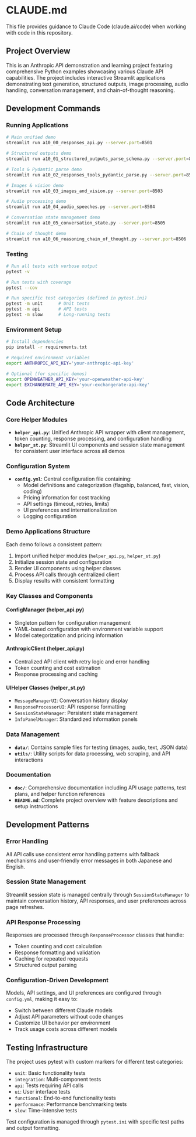 # CLAUDE.md

This file provides guidance to Claude Code (claude.ai/code) when working with code in this repository.

## Project Overview

This is an Anthropic API demonstration and learning project featuring comprehensive Python examples showcasing various Claude API capabilities. The project includes interactive Streamlit applications demonstrating text generation, structured outputs, image processing, audio handling, conversation management, and chain-of-thought reasoning.

## Development Commands

### Running Applications
```bash
# Main unified demo
streamlit run a10_00_responses_api.py --server.port=8501

# Structured outputs demo
streamlit run a10_01_structured_outputs_parse_schema.py --server.port=8501

# Tools & Pydantic parse demo
streamlit run a10_02_responses_tools_pydantic_parse.py --server.port=8502

# Images & vision demo
streamlit run a10_03_images_and_vision.py --server.port=8503

# Audio processing demo
streamlit run a10_04_audio_speeches.py --server.port=8504

# Conversation state management demo
streamlit run a10_05_conversation_state.py --server.port=8505

# Chain of thought demo
streamlit run a10_06_reasoning_chain_of_thought.py --server.port=8506
```

### Testing
```bash
# Run all tests with verbose output
pytest -v

# Run tests with coverage
pytest --cov

# Run specific test categories (defined in pytest.ini)
pytest -m unit      # Unit tests
pytest -m api       # API tests  
pytest -m slow      # Long-running tests
```

### Environment Setup
```bash
# Install dependencies
pip install -r requirements.txt

# Required environment variables
export ANTHROPIC_API_KEY='your-anthropic-api-key'

# Optional (for specific demos)
export OPENWEATHER_API_KEY='your-openweather-api-key'
export EXCHANGERATE_API_KEY='your-exchangerate-api-key'
```

## Code Architecture

### Core Helper Modules
- **`helper_api.py`**: Unified Anthropic API wrapper with client management, token counting, response processing, and configuration handling
- **`helper_st.py`**: Streamlit UI components and session state management for consistent user interface across all demos

### Configuration System
- **`config.yml`**: Central configuration file containing:
  - Model definitions and categorization (flagship, balanced, fast, vision, coding)
  - Pricing information for cost tracking
  - API settings (timeout, retries, limits)
  - UI preferences and internationalization
  - Logging configuration

### Demo Applications Structure
Each demo follows a consistent pattern:
1. Import unified helper modules (`helper_api.py`, `helper_st.py`)
2. Initialize session state and configuration
3. Render UI components using helper classes
4. Process API calls through centralized client
5. Display results with consistent formatting

### Key Classes and Components

#### ConfigManager (helper_api.py)
- Singleton pattern for configuration management
- YAML-based configuration with environment variable support
- Model categorization and pricing information

#### AnthropicClient (helper_api.py)
- Centralized API client with retry logic and error handling
- Token counting and cost estimation
- Response processing and caching

#### UIHelper Classes (helper_st.py)
- `MessageManagerUI`: Conversation history display
- `ResponseProcessorUI`: API response formatting
- `SessionStateManager`: Persistent state management
- `InfoPanelManager`: Standardized information panels

### Data Management
- **`data/`**: Contains sample files for testing (images, audio, text, JSON data)
- **`utils/`**: Utility scripts for data processing, web scraping, and API interactions

### Documentation
- **`doc/`**: Comprehensive documentation including API usage patterns, test plans, and helper function references
- **`README.md`**: Complete project overview with feature descriptions and setup instructions

## Development Patterns

### Error Handling
All API calls use consistent error handling patterns with fallback mechanisms and user-friendly error messages in both Japanese and English.

### Session State Management
Streamlit session state is managed centrally through `SessionStateManager` to maintain conversation history, API responses, and user preferences across page refreshes.

### API Response Processing
Responses are processed through `ResponseProcessor` classes that handle:
- Token counting and cost calculation
- Response formatting and validation
- Caching for repeated requests
- Structured output parsing

### Configuration-Driven Development
Models, API settings, and UI preferences are configured through `config.yml`, making it easy to:
- Switch between different Claude models
- Adjust API parameters without code changes
- Customize UI behavior per environment
- Track usage costs across different models

## Testing Infrastructure

The project uses pytest with custom markers for different test categories:
- `unit`: Basic functionality tests
- `integration`: Multi-component tests
- `api`: Tests requiring API calls
- `ui`: User interface tests
- `functional`: End-to-end functionality tests
- `performance`: Performance benchmarking tests
- `slow`: Time-intensive tests

Test configuration is managed through `pytest.ini` with specific test paths and output formatting.